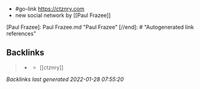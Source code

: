 - #go-link https://ctznry.com
- new social network by [[Paul Frazee]]

[//begin]: # "Autogenerated link references for markdown compatibility"
[Paul Frazee]: Paul Frazee.md "Paul Frazee"
[//end]: # "Autogenerated link references"

## Backlinks

> - [](ctzn.md)
>   - [[ctznry]]

_Backlinks last generated 2022-01-28 07:55:20_
